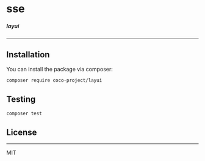 
# sse

##### layui

---


## Installation

You can install the package via composer:

```bash
composer require coco-project/layui
```

## Testing

``` bash
composer test
```

## License

---

MIT
